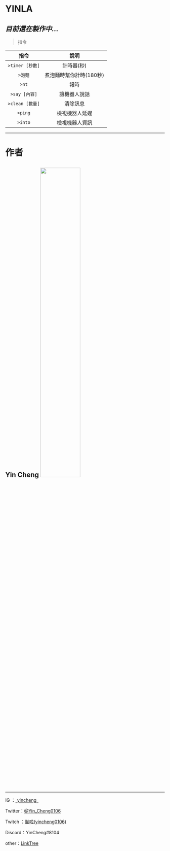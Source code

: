 # **YINLA**
## *目前還在製作中...*

>指令

|  指令   |  說明  |
|  :----:  | :----:  |
| `>timer [秒數]`  | 計時器(秒) |
| `>泡麵`  | 煮泡麵時幫你計時(180秒) |
| `>nt`  | 報時 |
| `>say [內容]`  | 讓機器人說話 |
| `>clean [數量]`  | 清除訊息 |
| `>ping`  | 檢視機器人延遲 |
| `>into`  | 檢視機器人資訊 |

----------
# **作者**
## Yin Cheng <img src="https://twitter.com/Yin_Cheng0106/photo" width="50%">

-------

IG ：[\_yincheng\_](https://www.instagram.com/_yincheng_/)

Twitter：[@Yin_Cheng0106](https://twitter.com/Yin_Cheng0106)

Twitch ：[胤啦(yincheng0106)](https://www.twitch.tv/yincheng0106)

Discord：YinCheng#8104

other：[LinkTree](https://allmy.bio/yincheng)